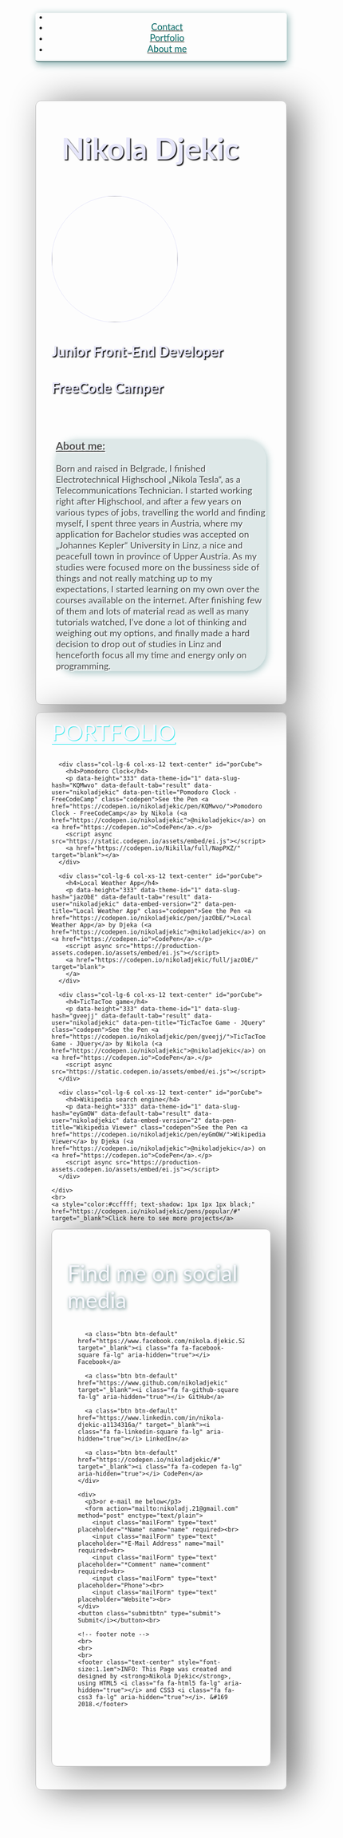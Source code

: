 <!DOCTYPE html>
<html>
<body>

<link rel="stylesheet" href="https://cdnjs.cloudflare.com/ajax/libs/font-awesome/4.7.0/css/font-awesome.min.css">

<meta name="viewport" content="width=device-width, initial-scale=1">

<link rel="stylesheet" href="https://cdnjs.cloudflare.com/ajax/libs/twitter-bootstrap/3.3.7/css/bootstrap.min.css">

<link rel="stylesheet" href="//fonts.googleapis.com/css?family=Lato:300,400,700,300italic,400italic,700italic">

<link rel="stylesheet" href="https://cdnjs.cloudflare.com/ajax/libs/animate.css/3.5.2/animate.min.css">

<style>

@media only screen and (max-device-width: 400px) {  
  #pg1, #pg2, #pg3, .main { padding: 8px; }
  footer { text-shadow: 1px 1px 1px #85adad; }
}

html { scroll-behavior: smooth; }

body {
  background: url("https://i.pinimg.com/564x/c4/16/ce/c416cec658acbff32fb69f8c54791249.jpg");
  font-family: "Lato", "Helvetica Neue";
}

#aboutMe {
  background-color: #d1e0e0;
  font-size: 1.3em;
  color: black;
  text-shadow: 2px 2px 1px white;
  box-shadow: 2px 4px 15px #85adad;
  border-radius: 41px;
  opacity: 0.7;
  width: 96%;
  margin-left: auto;
  margin-right: auto;
}

.header {
  background: url("https://i.pinimg.com/564x/04/75/5d/04755d0c63f26806b855bd42358df3bf.jpg");
  box-shadow: 2px 4px 15px #85adad;
  border-radius: 5px;
  border-bottom: 2px solid #527a7a;
}

.pageOne, .pageTwo, .pageThree {
  background-size: cover;
  height: auto;
  border: 1px solid silver;
  padding: 31px;
  border-radius: 11px;
  margin-bottom: 15px;
  box-shadow: 21px 5px 71px grey;
}

.pageOne {
  background: url("https://images.unsplash.com/photo-1474377207190-a7d8b3334068?dpr=1&auto=compress,format&fit=crop&w=1500&h=&q=80&cs=tinysrgb&crop=");
  margin-top: 77px;
  color: lavender;
  text-shadow: 2px 2px 2px black;
}

.pageTwo {
  background: url("https://i.pinimg.com/564x/d6/54/75/d6547570f7ce600c6bdbc0a6fb34f633.jpg");
  padding-top: 12px;
}

.pageThree {
  background: url("https://images.unsplash.com/photo-1494135820019-7afdee2d494f?dpr=1&auto=compress,format&fit=crop&w=1500&h=&q=80&cs=tinysrgb&crop=");
  padding-top: 60px;
  padding-bottom: 11px;
}

h1 {
  font-size: 4.3em;
  margin-top: 7px;
  padding: 20px;
}

p2, p3, h4 {
  font-size: 3.2em;
  color: ghostwhite;
  text-shadow: 1px 1px 1px #00e6e6;
}

p1 {
  color: #006666;
  font-size: 1.31em;
  text-shadow: 1px 1px floralwhite;
}

h2 { font-size: 2em; }

h4 { font-size: 2.2em; }

p3 { text-shadow: 1px 2px 6px #527a7a; }

.btnList {
  padding: 21px;
  margin-bottom: 71px;
}

.btn-default {
  background-color: #f2f2f2;
  font-size: 1.7em;
  margin: 3px;
  opacity: 0.88;
}

.mailForm, .submitbtn {
  background-color: ghostwhite;
  border-radius: 7px;
  opacity: 0.8;
  box-shadow: 2px 2px 3px grey;
}

.mailForm {
  font-size: 20px;
  height: 37px;
  width: 260px;
  margin: 2px;
  margin-top: 5px;
}

.submitbtn {
  font-size: 18px;
  height: 33px;
  margin-top: 11px;
}

</style>

<nav class="navbar navbar-fixed-top animated fadeInDown">
  <header class="header">
    <ul class="nav nav-pills">
      <li class="pull-left">
        <a href="#home">
          <p1><i class="fa fa-home"></i></p1>
        </a>
      </li>
      <li class="pull-right">
        <a href="#pg3">
          <p1>Contact</p1>
        </a>
      </li>
      <li class="pull-right">
        <a href="#pg2">
          <p1>Portfolio</p1>
        </a>
      </li>
      <li class="pull-right">
        <a href="#aboutMe">
          <p1>About me</p1>
        </a>
      </li>
    </ul>
  </header>
</nav>

<div class="container main text-center animated fadeIn" id="home">
  <!-- start of all pages -->

  <!-- page one -->
  <div class="pageOne text-center" id="pg1">
    <h1>Nikola Djekic</h1>
    <img style="border-radius:50%; width:18em; border:1px solid lavender;" src="https://lh3.googleusercontent.com/-1AQiv-J_j3U/W4WGmG6qJsI/AAAAAAAAGvw/4SsAuyVRaxwUeltoR2ahhQZSAI2tu2ESACL0BGAs/w530-h530-n/Linked%2Bin%2Bsmall20180827_153048.jpg"></img>
    <h2>Junior Front-End Developer</h2>
    <h2><i class="fa fa-free-code-camp" aria-hidden="true"></i> FreeCode Camper</h2>
    <br>
    <br>
    <div class="well" id="aboutMe">
      <h3 style="text-decoration:underline;">About me:</h3>
      <p>Born and raised in Belgrade, I finished Electrotechnical Highschool „Nikola Tesla“, as a Telecommunications Technician. I started working right after Highschool, and after a few years on various types of jobs, travelling the world and finding myself,
        I spent three years in Austria, where my application for Bachelor studies was accepted on „Johannes Kepler“ University in Linz, a nice and peacefull town in province of Upper Austria. As my studies were focused more on the bussiness side of things
        and not really matching up to my expectations, I started learning on my own over the courses available on the internet. After finishing few of them and lots of material read as well as many tutorials watched, I’ve done a lot of thinking and weighing
        out my options, and finally made a hard decision to drop out of studies in Linz and henceforth focus all my time and energy only on programming.</p>
    </div>
    <br>
  </div>
  <!-- end of page one -->

  <!-- page two -->
  <div class="pageTwo" id="pg2">
    <p2 style="text-decoration:underline;">PORTFOLIO</p2>
    <br>
    <br>
    <div class="row">

      <div class="col-lg-6 col-xs-12 text-center" id="porCube">
        <h4>Pomodoro Clock</h4>
        <p data-height="333" data-theme-id="1" data-slug-hash="KQMwvo" data-default-tab="result" data-user="nikoladjekic" data-pen-title="Pomodoro Clock - FreeCodeCamp" class="codepen">See the Pen <a href="https://codepen.io/nikoladjekic/pen/KQMwvo/">Pomodoro Clock - FreeCodeCamp</a> by Nikola (<a href="https://codepen.io/nikoladjekic">@nikoladjekic</a>) on <a href="https://codepen.io">CodePen</a>.</p>
        <script async src="https://static.codepen.io/assets/embed/ei.js"></script>
        <a href="https://codepen.io/Nikilla/full/NapPXZ/" target="blank"></a>
      </div>

      <div class="col-lg-6 col-xs-12 text-center" id="porCube">
        <h4>Local Weather App</h4>
        <p data-height="333" data-theme-id="1" data-slug-hash="jazObE" data-default-tab="result" data-user="nikoladjekic" data-embed-version="2" data-pen-title="Local Weather App" class="codepen">See the Pen <a href="https://codepen.io/nikoladjekic/pen/jazObE/">Local Weather App</a> by Djeka (<a href="https://codepen.io/nikoladjekic">@nikoladjekic</a>) on <a href="https://codepen.io">CodePen</a>.</p>
        <script async src="https://production-assets.codepen.io/assets/embed/ei.js"></script>
        <a href="https://codepen.io/nikoladjekic/full/jazObE/" target="blank">          
        </a>
      </div>

      <div class="col-lg-6 col-xs-12 text-center" id="porCube">
        <h4>TicTacToe game</h4>
        <p data-height="333" data-theme-id="1" data-slug-hash="gveejj" data-default-tab="result" data-user="nikoladjekic" data-pen-title="TicTacToe Game - JQuery" class="codepen">See the Pen <a href="https://codepen.io/nikoladjekic/pen/gveejj/">TicTacToe Game - JQuery</a> by Nikola (<a href="https://codepen.io/nikoladjekic">@nikoladjekic</a>) on <a href="https://codepen.io">CodePen</a>.</p>
        <script async src="https://static.codepen.io/assets/embed/ei.js"></script>
      </div>

      <div class="col-lg-6 col-xs-12 text-center" id="porCube">
        <h4>Wikipedia search engine</h4>
        <p data-height="333" data-theme-id="1" data-slug-hash="eyGmOW" data-default-tab="result" data-user="nikoladjekic" data-embed-version="2" data-pen-title="Wikipedia Viewer" class="codepen">See the Pen <a href="https://codepen.io/nikoladjekic/pen/eyGmOW/">Wikipedia Viewer</a> by Djeka (<a href="https://codepen.io/nikoladjekic">@nikoladjekic</a>) on <a href="https://codepen.io">CodePen</a>.</p>
        <script async src="https://production-assets.codepen.io/assets/embed/ei.js"></script>
      </div>

    </div>
    <br>
    <a style="color:#ccffff; text-shadow: 1px 1px 1px black;" href="https://codepen.io/nikoladjekic/pens/popular/#" target="_blank">Click here to see more projects</a>
  </div>
  <!-- end of page two -->

  <!-- page three -->
  <div class="pageThree text-center" id="pg3">
    <p3>Find me on social media</p3>
    <div class="btnList">

      <a class="btn btn-default" href="https://www.facebook.com/nikola.djekic.524" target="_blank"><i class="fa fa-facebook-square fa-lg" aria-hidden="true"></i> Facebook</a>

      <a class="btn btn-default" href="https://www.github.com/nikoladjekic" target="_blank"><i class="fa fa-github-square fa-lg" aria-hidden="true"></i> GitHub</a>

      <a class="btn btn-default" href="https://www.linkedin.com/in/nikola-djekic-a1134316a/" target="_blank"><i class="fa fa-linkedin-square fa-lg" aria-hidden="true"></i> LinkedIn</a>

      <a class="btn btn-default" href="https://codepen.io/nikoladjekic/#" target="_blank"><i class="fa fa-codepen fa-lg" aria-hidden="true"></i> CodePen</a>
    </div>

    <div>
      <p3>or e-mail me below</p3>
      <form action="mailto:nikoladj.21@gmail.com" method="post" enctype="text/plain">
        <input class="mailForm" type="text" placeholder="*Name" name="name" required><br>
        <input class="mailForm" type="text" placeholder="*E-Mail Address" name="mail" required><br>
        <input class="mailForm" type="text" placeholder="*Comment" name="comment" required><br>
        <input class="mailForm" type="text" placeholder="Phone"><br>
        <input class="mailForm" type="text" placeholder="Website"><br>
    </div>
    <button class="submitbtn" type="submit"> Submit</i></button><br>

    <!-- footer note -->
    <br>
    <br>
    <br>
    <footer class="text-center" style="font-size:1.1em">INFO: This Page was created and designed by <strong>Nikola Djekic</strong>, using HTML5 <i class="fa fa-html5 fa-lg" aria-hidden="true"></i> and CSS3 <i class="fa fa-css3 fa-lg" aria-hidden="true"></i>. &#169 2018.</footer>

  </div> <!-- end of page three -->
</div> <!-- end of container -->
</body>
</html>
